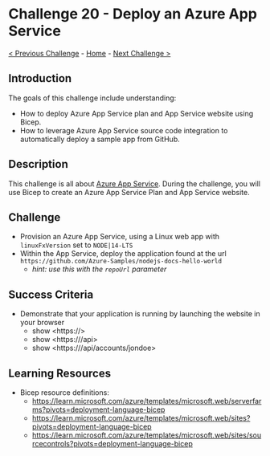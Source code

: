 # Challenge 20 - Deploy an Azure App Service

[< Previous Challenge](./Bicep-Challenge-11.md) - [Home](../README.md) - [Next Challenge >](./Bicep-Challenge-21.md)

## Introduction

The goals of this challenge include understanding:

- How to deploy Azure App Service plan and App Service website using Bicep.
- How to leverage Azure App Service source code integration to automatically deploy a sample app from GitHub.

## Description

This challenge is all about [Azure App Service](https://learn.microsoft.com/azure/app-service/overview). During the challenge, you will use Bicep to create an Azure App Service Plan and App Service website.

## Challenge

- Provision an Azure App Service, using a Linux web app with `linuxFxVersion` set to `NODE|14-LTS`
- Within the App Service, deploy the application found at the url `https://github.com/Azure-Samples/nodejs-docs-hello-world`
  - _hint: use this with the `repoUrl` parameter_

## Success Criteria

- Demonstrate that your application is running by launching the website in your browser
  - show <https://<sitename>>
  - show <https://<sitename>/api>
  - show <https://<sitename>/api/accounts/jondoe>

## Learning Resources

- Bicep resource definitions:
  - <https://learn.microsoft.com/azure/templates/microsoft.web/serverfarms?pivots=deployment-language-bicep>
  - <https://learn.microsoft.com/azure/templates/microsoft.web/sites?pivots=deployment-language-bicep>
  - <https://learn.microsoft.com/azure/templates/microsoft.web/sites/sourcecontrols?pivots=deployment-language-bicep>
